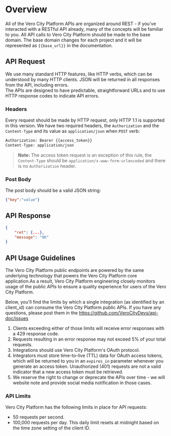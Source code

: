 # Overview


All of the Vero City Platform APIs are organized around REST - if you've interacted with a RESTful API already, many of the concepts will be familiar to you. 
All API calls to Vero City Platform should be made to the base domain. The base domain  changes for each project and it will be represented as  ``{{base_url}}`` in the documentation.

## API Request
We use many standard HTTP features, like HTTP verbs, which can be understood by many HTTP clients. JSON will be returned in all responses from the API, including errors.   
The APIs are designed to have predictable, straightforward URLs and to use HTTP response codes to indicate API errors.

### Headers
Every request should be made by HTTP request, only HTTP 1.1 is supported in this version.
We have two required headers, the `Authorization` and the `Content-Type` and its value as `application/json` when `POST` verb:

```txt
Authorization: Bearer {{access_token}}
Content-Type: application/json
```

> **Note:** The access token request is an exception of this rule, the `Content-Type` should be `application/x-www-form-urlencoded` and there is no `Authorization` header.
 


### Post Body
The post body should be a valid JSON string:

```json
{"key":"value"}
```



## API Response

```json
{
    "ret": {...},
    "message": "OK"
}
```


## API Usage Guidelines
 
The Vero City Platform public endpoints are powered by the same underlying technology that powers the  Vero City Platform core application.As a result,  Vero City Platform engineering closely monitors usage of the public APIs to ensure a quality experience for users of the  Vero City Platform.

Below, you'll find the limits by which a single integration (as identified by an client_id) can consume the  Vero City Platform public APIs. 
If you have any questions, please post them in the https://github.com/VeroCityDevs/api-doc/issues

1. Clients exceeding either of those limits will receive error responses with a 429 response code. 
1. Requests resulting in an error response may not exceed 5% of your total requests.
1. Integrations should use Vero City Platform's OAuth protocol.
1. Integrators must store time-to-live (TTL) data for OAuth access tokens, which will be returned to you in an `expires_in` parameter whenever you generate an access token. Unauthorized (401) requests are not a valid indicator that a new access token must be retrieved.
1. We reserve the right to change or deprecate the APIs over time - we will website note and provide social media notification in those cases.


### API Limits
Vero City Platform has the following limits in place for API requests:  
* 50 requests per second.  
* 100,000 requests per day. 
This daily limit resets at midnight based on the time zone setting of the client ID.   
 



